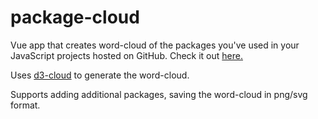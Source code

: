 # package-cloud
Vue app that creates word-cloud of the packages you've used in your JavaScript  projects hosted on GitHub. Check it out [here.](https://sjsakib.github.io/package-cloud/)

Uses [d3-cloud](https://github.com/jasondavies/d3-cloud) to generate the word-cloud.

Supports adding additional packages, saving the word-cloud in png/svg format.
